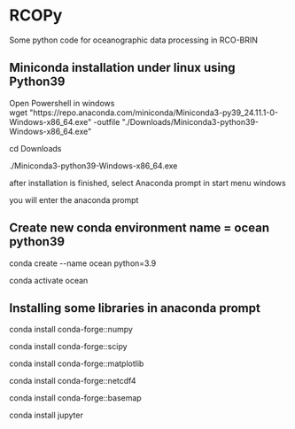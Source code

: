 # RCOPy
Some python code for oceanographic data processing in RCO-BRIN

## Miniconda installation under linux using Python39
<p>Open Powershell in windows <br>wget "https://repo.anaconda.com/miniconda/Miniconda3-py39_24.11.1-0-Windows-x86_64.exe" -outfile "./Downloads/Miniconda3-python39-Windows-x86_64.exe"</p>

cd Downloads

./Miniconda3-python39-Windows-x86_64.exe 

after installation is finished, select Anaconda prompt in start menu windows

you will enter the anaconda prompt 

## Create new conda environment name = ocean python39

conda create --name ocean python=3.9

conda activate ocean

## Installing some libraries in anaconda prompt

conda install conda-forge::numpy

conda install conda-forge::scipy

conda install conda-forge::matplotlib

conda install conda-forge::netcdf4

conda install conda-forge::basemap

conda install jupyter








